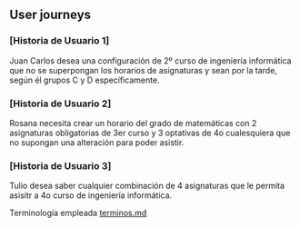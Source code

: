 ## User journeys

### [Historia de Usuario 1]
Juan Carlos desea una configuración de 2º curso de ingeniería informática que no se superpongan los horarios de asignaturas y sean por la tarde, según él grupos C y D específicamente.

### [Historia de Usuario 2]
Rosana necesita crear un horario del grado de matemáticas con 2 asignaturas obligatorias de 3er curso y 3 optativas de 4o cualesquiera que no supongan una alteración para poder asistir.

### [Historia de Usuario 3]
Tulio desea saber cualquier combinación de 4 asignaturas que le permita asisitr a 4o curso de ingeniería informática.

Terminología empleada [terminos.md](https://github.com/ChinChainis/Proyecto_Reparahorarios_IV2425/blob/Objetivo-0/docs/terminos.md)
